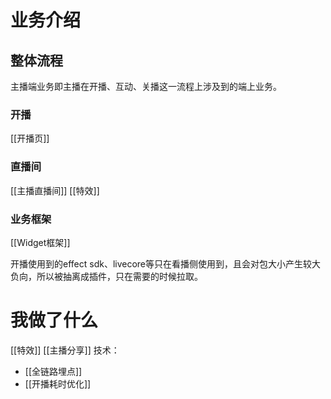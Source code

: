 # 业务介绍
## 整体流程
主播端业务即主播在开播、互动、关播这一流程上涉及到的端上业务。
### 开播
[[开播页]]
### 直播间
[[主播直播间]]
[[特效]]
### 业务框架
[[Widget框架]]




开播使用到的effect sdk、livecore等只在看播侧使用到，且会对包大小产生较大负向，所以被抽离成插件，只在需要的时候拉取。
# 我做了什么
[[特效]]
[[主播分享]]
技术：
- [[全链路埋点]]
- [[开播耗时优化]]


